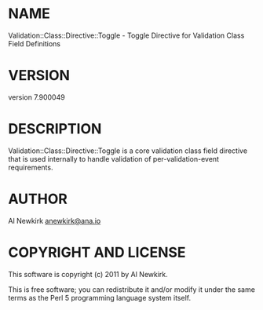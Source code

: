 # NAME

Validation::Class::Directive::Toggle - Toggle Directive for Validation Class Field Definitions

# VERSION

version 7.900049

# DESCRIPTION

Validation::Class::Directive::Toggle is a core validation class field directive
that is used internally to handle validation of per-validation-event
requirements.

# AUTHOR

Al Newkirk <anewkirk@ana.io>

# COPYRIGHT AND LICENSE

This software is copyright (c) 2011 by Al Newkirk.

This is free software; you can redistribute it and/or modify it under
the same terms as the Perl 5 programming language system itself.
